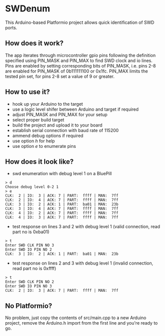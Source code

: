 # SWDenum

This Arduino-based Platformio project allows quick identification of SWD ports.

## How does it work?

The app iterates through microcontroller gpio pins following the definition specified using PIN_MASK and PIN_MAX to find SWD clock and io lines. Pins are enabled by setting corresponding bits of PIN_MASK, i.e. pins 2-8 are enabled for PIN_MASK of 0b111111100 or 0x1fc. PIN_MAX limits the tested pin set, for pins 2-8 set a value of 9 or greater.

## How to use it?

- hook up your Arduino to the target 
- use a logic level shifer between Arduino and target if required
- adjust PIN_MASK and PIN_MAX for your setup
- select proper build target
- build the project and upload it to your board
- establish serial connection with baud rate of 115200
- ammend debug options if required
- use option _h_ for help
- use option _e_ to enumerate pins

## How does it look like?

- swd enumeration with debug level 1 on a BluePill
```
> d
Choose debug level 0-2 1
> e
CLK:  2 | IO:  3 | ACK: 7 | PART:  ffff | MAN:  7ff
CLK:  2 | IO:  4 | ACK: 7 | PART:  ffff | MAN:  7ff
CLK:  3 | IO:  2 | ACK: 1 | PART:  ba01 | MAN:  23b
CLK:  3 | IO:  4 | ACK: 7 | PART:  ffff | MAN:  7ff
CLK:  4 | IO:  2 | ACK: 7 | PART:  ffff | MAN:  7ff
CLK:  4 | IO:  3 | ACK: 7 | PART:  ffff | MAN:  7ff
```

- test response on lines 3 and 2 with debug level 1 (valid connection, read part no is 0xba01)
```
> t
Enter SWD CLK PIN NO 3
Enter SWD IO PIN NO 2
CLK:  3 | IO:  2 | ACK: 1 | PART:  ba01 | MAN:  23b
```

- test response on lines 2 and 3 with debug level 1 (invalid connection, read part no is 0xffff)
```
> t
Enter SWD CLK PIN NO 2
Enter SWD IO PIN NO 3
CLK:  2 | IO:  3 | ACK: 7 | PART:  ffff | MAN:  7ff
```

## No Platformio?

No problem, just copy the contents of src/main.cpp to a new Arduino project, remove the Arduino.h import from the first line and you're ready to go.
